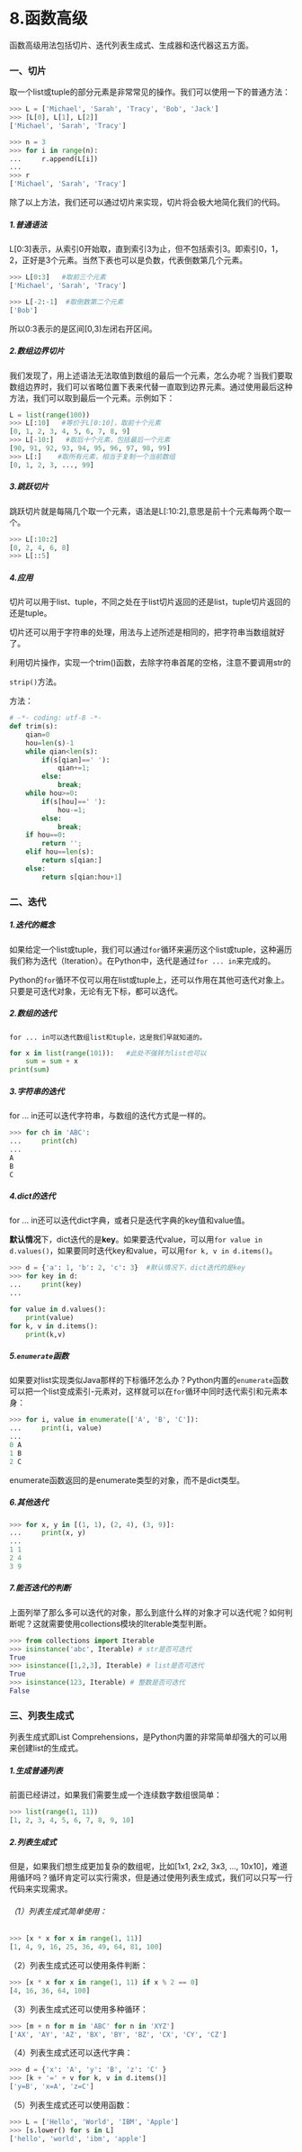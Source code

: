 # 8.函数高级

函数高级用法包括切片、迭代列表生成式、生成器和迭代器这五方面。

### 一、切片

取一个list或tuple的部分元素是非常常见的操作。我们可以使用一下的普通方法：

```py
>>> L = ['Michael', 'Sarah', 'Tracy', 'Bob', 'Jack']
>>> [L[0], L[1], L[2]]
['Michael', 'Sarah', 'Tracy']

>>> n = 3
>>> for i in range(n):
...     r.append(L[i])
... 
>>> r
['Michael', 'Sarah', 'Tracy']
```

除了以上方法，我们还可以通过切片来实现，切片将会极大地简化我们的代码。

##### 1.普通语法

L\[0:3\]表示，从索引0开始取，直到索引3为止，但不包括索引3。即索引0，1，2，正好是3个元素。当然下表也可以是负数，代表倒数第几个元素。

```py
>>> L[0:3]   #取前三个元素
['Michael', 'Sarah', 'Tracy']

>>> L[-2:-1]  #取倒数第二个元素
['Bob']
```

所以0:3表示的是区间\[0,3\)左闭右开区间。

##### 2.数组边界切片

我们发现了，用上述语法无法取值到数组的最后一个元素，怎么办呢？当我们要取数组边界时，我们可以省略位置下表来代替一直取到边界元素。通过使用最后这种方法，我们可以取到最后一个元素。示例如下：

```py
L = list(range(100))
>>> L[:10]   #等价于L[0:10]，取前十个元素
[0, 1, 2, 3, 4, 5, 6, 7, 8, 9]
>>> L[-10:]   #取后十个元素，包括最后一个元素
[90, 91, 92, 93, 94, 95, 96, 97, 98, 99]
>>> L[:]    #取所有元素，相当于复制一个当前数组
[0, 1, 2, 3, ..., 99]
```

##### 3.跳跃切片

跳跃切片就是每隔几个取一个元素，语法是L\[:10:2\],意思是前十个元素每两个取一个。

```py
>>> L[:10:2]
[0, 2, 4, 6, 8]
>>> L[::5]
```

##### 4.应用

切片可以用于list、tuple，不同之处在于list切片返回的还是list，tuple切片返回的还是tuple。

切片还可以用于字符串的处理，用法与上述所述是相同的，把字符串当数组就好了。

利用切片操作，实现一个trim\(\)函数，去除字符串首尾的空格，注意不要调用str的

`strip()`方法。

方法：

```py
# -*- coding: utf-8 -*-
def trim(s):
    qian=0
    hou=len(s)-1    
    while qian<len(s):
        if(s[qian]==' '):
            qian+=1;
        else:
            break;
    while hou>=0:
        if(s[hou]==' '):
            hou-=1;
        else:
            break;
    if hou==0:
        return '';
    elif hou==len(s):
        return s[qian:]
    else:
        return s[qian:hou+1]
```

### 二、迭代

##### 1.迭代的概念

如果给定一个list或tuple，我们可以通过`for`循环来遍历这个list或tuple，这种遍历我们称为迭代（Iteration）。在Python中，迭代是通过`for ... in`来完成的。

Python的`for`循环不仅可以用在list或tuple上，还可以作用在其他可迭代对象上。只要是可迭代对象，无论有无下标，都可以迭代。

##### 2.数组的迭代

`for ... in可以迭代数组list和tuple，这是我们早就知道的。`

```py
for x in list(range(101)):   #此处不强转为list也可以
    sum = sum + x
print(sum)
```

##### 3.字符串的迭代

for ... in还可以迭代字符串，与数组的迭代方式是一样的。

```py
>>> for ch in 'ABC':
...     print(ch)
...
A
B
C
```

##### 4.dict的迭代

for ... in还可以迭代dict字典，或者只是迭代字典的key值和value值。

**默认情况**下，dict迭代的是**key**。如果要迭代value，可以用`for value in d.values()`，如果要同时迭代key和value，可以用`for k, v in d.items()`。

```py
>>> d = {'a': 1, 'b': 2, 'c': 3}  #默认情况下，dict迭代的是key
>>> for key in d:
...     print(key)
...

for value in d.values():
    print(value)
for k, v in d.items():
    print(k,v)
```

##### 5.`enumerate`函数

如果要对list实现类似Java那样的下标循环怎么办？Python内置的`enumerate`函数可以把一个list变成索引-元素对，这样就可以在`for`循环中同时迭代索引和元素本身：

```py
>>> for i, value in enumerate(['A', 'B', 'C']):
...     print(i, value)
...
0 A
1 B
2 C
```

enumerate函数返回的是enumerate类型的对象，而不是dict类型。

##### 6.其他迭代

```py
>>> for x, y in [(1, 1), (2, 4), (3, 9)]:
...     print(x, y)
...
1 1
2 4
3 9
```

##### 7.能否迭代的判断

上面列举了那么多可以迭代的对象，那么到底什么样的对象才可以迭代呢？如何判断呢？这就需要使用collections模块的Iterable类型判断。

```py
>>> from collections import Iterable
>>> isinstance('abc', Iterable) # str是否可迭代
True
>>> isinstance([1,2,3], Iterable) # list是否可迭代
True
>>> isinstance(123, Iterable) # 整数是否可迭代
False
```

### 三、列表生成式

列表生成式即List Comprehensions，是Python内置的非常简单却强大的可以用来创建list的生成式。

##### 1.生成普通列表

前面已经讲过，如果我们需要生成一个连续数字数组很简单：

```py
>>> list(range(1, 11))
[1, 2, 3, 4, 5, 6, 7, 8, 9, 10]
```

##### 2.列表生成式

但是，如果我们想生成更加复杂的数组呢，比如\[1x1, 2x2, 3x3, ..., 10x10\]，难道用循环吗？循环肯定可以实行需求，但是通过使用列表生成式，我们可以只写一行代码来实现需求。

###### （1）列表生成式简单使用：

```py
>>> [x * x for x in range(1, 11)]
[1, 4, 9, 16, 25, 36, 49, 64, 81, 100]
```

（2）列表生成式还可以使用条件判断：

```py
>>> [x * x for x in range(1, 11) if x % 2 == 0]
[4, 16, 36, 64, 100]
```

（3）列表生成式还可以使用多种循环：

```py
>>> [m + n for m in 'ABC' for n in 'XYZ']
['AX', 'AY', 'AZ', 'BX', 'BY', 'BZ', 'CX', 'CY', 'CZ']
```

（4）列表生成式还可以迭代字典：

```py
>>> d = {'x': 'A', 'y': 'B', 'z': 'C' }
>>> [k + '=' + v for k, v in d.items()]
['y=B', 'x=A', 'z=C']
```

（5）列表生成式还可以使用函数：

```py
>>> L = ['Hello', 'World', 'IBM', 'Apple']
>>> [s.lower() for s in L]
['hello', 'world', 'ibm', 'apple']
```



